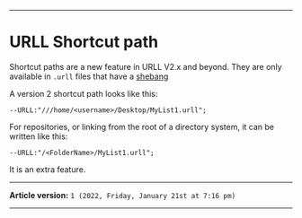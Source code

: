 
---

# URLL Shortcut path

Shortcut paths are a new feature in URLL V2.x and beyond. They are only available in `.urll` files that have a [shebang](/Docs/V2/Shebang/)

A version 2 shortcut path looks like this:

```urll
--URLL:"///home/<username>/Desktop/MyList1.urll";
```

For repositories, or linking from the root of a directory system, it can be written like this:

```urll
--URLL:"/<FolderName>/MyList1.urll";
```

It is an extra feature.

---

**Article version:** `1 (2022, Friday, January 21st at 7:16 pm)`

---
